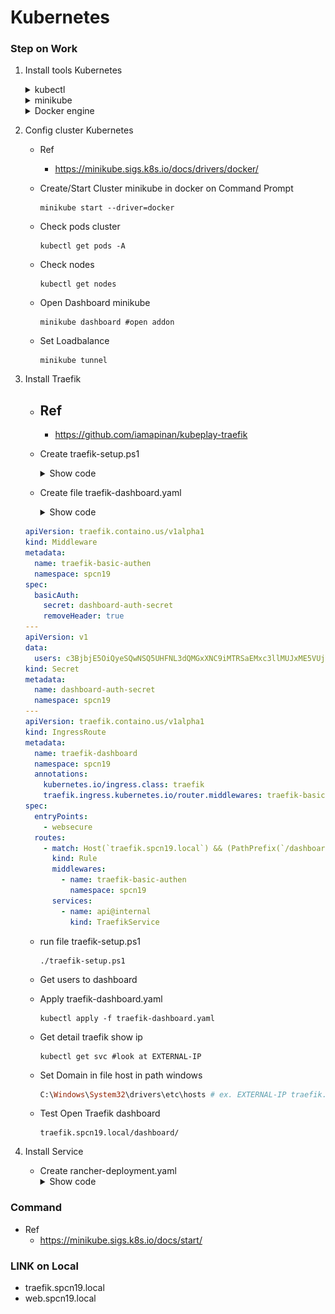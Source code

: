 # Kubernetes
### Step on Work
1. Install tools Kubernetes

    <details>
    <summary>kubectl</summary>

    - Ref
      - https://kubernetes.io/docs/tasks/tools/install-kubectl-windows/

    - download Kubectl.exe to path want

      ```
      curl.exe -LO "https://dl.k8s.io/release/v1.26.0/bin/windows/amd64/kubectl.exe"
      ```
      
    - Add Path to environment variable

      - Search environment
  
        ![](image/environment.png)

      - Click Environment Variables...

        ![](image/clickEnVa.png)

      - Select Path Click Edit

        ![](image/selectPath.png)

      - Click New
        
        ![](image/listPath.png)

      - Add Path that have kubectl.exe
      - Click OK
  
    - Test Kubectl enable 
      ```
      kubectl version --client
      ```

    </details>
    
    <details>
    <summary>minikube</summary>

    - Ref
      - https://minikube.sigs.k8s.io/docs/start/

    - download minikube.exe
      ```ruby
      New-Item -Path 'c:<path want to install>' -Name 'minikube' -ItemType Directory -Force #create folder minikube
      Invoke-WebRequest -OutFile 'c:<path want to install>\minikube\minikube.exe' -Uri 'https://github.com/kubernetes/minikube/releases/latest/download/minikube-windows-amd64.exe' -UseBasicParsing #download install to path
      ```

    - Add Path to environment variable run Admin
      ```ruby
      $oldPath = [Environment]::GetEnvironmentVariable('Path', [EnvironmentVariableTarget]::Machine)
      if ($oldPath.Split(';') -inotcontains 'C:<path folder minikube.exe>'){ `
      [Environment]::SetEnvironmentVariable('Path', $('{0};C:<path folder minikube.exe>' -f $oldPath), [EnvironmentVariableTarget]::Machine) `
      }
      ```
    - Restart Terminal

    </details>

    <details>
    <summary>Docker engine</summary>

    - Install Linux Ubuntu on windown
    - Install Docker Desktop
      - https://www.docker.com/products/docker-desktop/

    </details>

2. Config cluster Kubernetes
   - Ref 
     - https://minikube.sigs.k8s.io/docs/drivers/docker/

   - Create/Start Cluster minikube in docker on Command Prompt
     ```
     minikube start --driver=docker
     ```

   - Check pods cluster
     ```
     kubectl get pods -A
     ```
  
   - Check nodes 
     ```
     kubectl get nodes
     ```
   
   - Open Dashboard minikube
     ```
     minikube dashboard #open addon
     ```

   - Set Loadbalance
     ```
     minikube tunnel
     ```

3. Install Traefik
   - Ref
     - 
     - https://github.com/iamapinan/kubeplay-traefik

   - Create traefik-setup.ps1
     <details>
     <summary>Show code</summary>

     ```ps1
     #powershell

     $KUBE_NAMESPACE = Read-Host -Prompt "Please enter you namespace " #Enter name space
     Write-Output "Traefik will install to $KUBE_NAMESPACE" 

     kubectl create namespace $KUBE_NAMESPACE #create namespace on cluster
     kubectl config set-context --current --namespace=$KUBE_NAMESPACE #set config on kube defalt namespace
     kubectl apply -f https://raw.githubusercontent.com/traefik/traefik/v2.9/docs/content/reference/dynamic-configuration/kubernetes-crd-definition-v1.yml #apply CRD define resource
     kubectl apply -f https://raw.githubusercontent.com/traefik/traefik/v2.9/docs/content/reference/dynamic-configuration/kubernetes-crd-rbac.yml #apply RBAC kubernetes define role for CRD

     if ( -Not (Get-Command scoop -ErrorAction Ignore)) { #check scoop already
        #install scoop
        $username = Read-Host -Prompt "Username " #Read Username computer
        irm get.scoop.sh | iex #install scoop
        $env:Path -split ';' #define environment
        $env:Path += ";C:\Users\$username\scoop\shims" #define environment
     }

     if ( -Not (Get-Command helm -ErrorAction Ignore)) { #check helm already
        #install helm
        scoop install helm
     }

     helm repo add traefik https://traefik.github.io/charts # add repo traefik charts is traefik in helm
     helm repo update # update repo to make prepare install traefik charts
     helm install traefik traefik/traefik # Install traefik chart to make loadbalance and reverse Proxy 

     kubectl get svc -l app.kubernetes.io/name=traefik #Get service label name app.kubernetes.io/ name = traefik
     kubectl get po -l app.kubernetes.io/name=traefik #Get pod label name app.kubernetes.io/ name = traefik

     $UserTraefik = Read-Host -Prompt "Username Traefik " #Enter Username Login Traefik

     if ( -Not ("$UserTraefik" -eq " ")) { #Check emply value
        bash -c "htpasswd -nB $UserTraefik | tee auth-secret" #Create password to hash
        bash -c "kubectl create secret generic -n traefik dashboard-auth-secret --from-file=users=auth-secret -o yaml --dry-run=client | tee dashboard-secret.yaml" #Genarate secure password to users and create file dashboard-secret.yaml
     }
     ```

     </details>

   - Create file traefik-dashboard.yaml
     <details>
     <summary>Show code</summary>

    ```yaml
    apiVersion: traefik.containo.us/v1alpha1
    kind: Middleware
    metadata:
      name: traefik-basic-authen
      namespace: spcn19
    spec:
      basicAuth:
        secret: dashboard-auth-secret
        removeHeader: true
    ---
    apiVersion: v1
    data:
      users: c3BjbjE5OiQyeSQwNSQ5UHFNL3dQMGxXNC9iMTRSaEMxc3llMUJxME5VUjY2VnIxT29XZk5HVVFELzRxc09aVHNSMgoK
    kind: Secret
    metadata:
      name: dashboard-auth-secret
      namespace: spcn19
    ---
    apiVersion: traefik.containo.us/v1alpha1
    kind: IngressRoute
    metadata:
      name: traefik-dashboard
      namespace: spcn19
      annotations:
        kubernetes.io/ingress.class: traefik
        traefik.ingress.kubernetes.io/router.middlewares: traefik-basic-authen
    spec:
      entryPoints:
        - websecure
      routes:
        - match: Host(`traefik.spcn19.local`) && (PathPrefix(`/dashboard`) || PathPrefix(`/api`))
          kind: Rule
          middlewares:
            - name: traefik-basic-authen
              namespace: spcn19
          services:
            - name: api@internal
              kind: TraefikService
    ```

     </details>

   - run file traefik-setup.ps1
     ```
     ./traefik-setup.ps1
     ```
   
   - Get users to dashboard

   - Apply traefik-dashboard.yaml
     ```
     kubectl apply -f traefik-dashboard.yaml
     ```
     
   - Get detail traefik show ip
     ```
     kubectl get svc #look at EXTERNAL-IP
     ```

   - Set Domain in file host in path windows
     ```ruby
     C:\Windows\System32\drivers\etc\hosts # ex. EXTERNAL-IP traefik.spcn19.local
     ```

   - Test Open Traefik dashboard
     ```
     traefik.spcn19.local/dashboard/
     ```
4. Install Service
   - Create rancher-deployment.yaml
     <details>
     <summary>Show code</summary>
     </details>

### Command 
 - Ref 
   - https://minikube.sigs.k8s.io/docs/start/

### LINK on Local
 - traefik.spcn19.local
 - web.spcn19.local 

